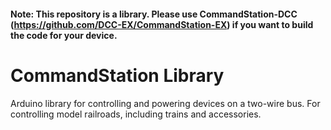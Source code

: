 #### Note: This repository is a library. Please use CommandStation-DCC (https://github.com/DCC-EX/CommandStation-EX) if you want to build the code for your device.

# CommandStation Library
Arduino library for controlling and powering devices on a two-wire bus. For controlling model railroads, including trains and accessories.
